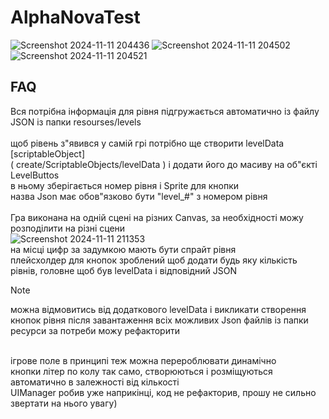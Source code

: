 # AlphaNovaTest
![Screenshot 2024-11-11 204436](https://github.com/user-attachments/assets/94cce91b-901d-42d9-b190-2c81d03a028d)
![Screenshot 2024-11-11 204502](https://github.com/user-attachments/assets/2ab20188-92df-4734-aeeb-e74472a30ca4)
![Screenshot 2024-11-11 204521](https://github.com/user-attachments/assets/013e925f-0e76-40fa-b1c1-966c8e9153a3)
## FAQ

Вся потрібна інформація для рівня підгружається автоматично із файлу JSON із папки resourses/levels<br />
<br />
щоб рівень з"явився у самій грі потрібно ще створити levelData [scriptableObject] <br />
( create/ScriptableObjects/levelData ) і додати його до масиву на об"єкті LevelButtos<br />
в ньому зберігається номер рівня і Sprite для кнопки<br />
назва Json має обов"язково бути "level_#" з номером рівня
<br />
<br />
Гра виконана на одній сцені на різних Canvas, за необхідності можу розподілити на різні сцени<br />
![Screenshot 2024-11-11 211353](https://github.com/user-attachments/assets/c1be6a83-07d0-4be7-8c30-e58c46f59118)
<br />
на місці цифр за задумкою мають бути спрайт рівня
<br />
плейсхолдер для кнопок зроблений щоб додати будь яку кількість рівнів, головне щоб був levelData і відповідний JSON
<br />
> [!NOTE]
> можна відмовитись від додаткового levelData і викликати створення кнопок рівня після завантаження всіх можливих Json файлів із папки ресурси
> за потреби можу рефакторити
<br />
ігрове поле в принципі теж можна перероблювати динамічно
<br / >
кнопки літер по колу так само, створюються і розміщуються автоматично в залежності від кількості
<br />
UIManager робив уже наприкінці, код не рефакторив, прошу не сильно звертати на нього увагу)
